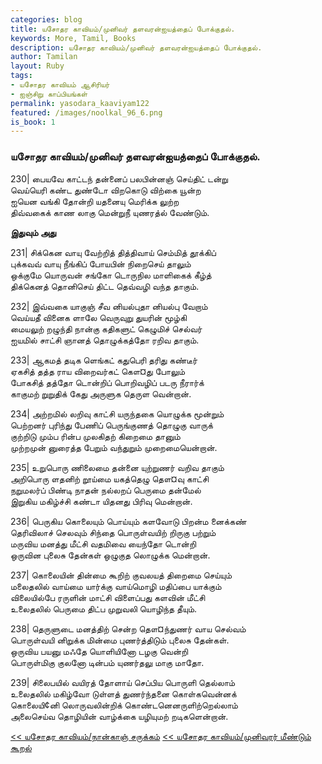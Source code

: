 ```yaml
---  
categories: blog  
title: யசோதர காவியம்/முனிவர் தளவரன்ஐயத்தைப் போக்குதல்.
keywords: More, Tamil, Books  
description: யசோதர காவியம்/முனிவர் தளவரன்ஐயத்தைப் போக்குதல்.
author: Tamilan  
layout: Ruby  
tags:     
- யசோதர காவியம் ஆசிரியர்
- ஐஞ்சிறு காப்பியங்கள்
permalink: yasodara_kaaviyam122  
featured: /images/noolkal_96_6.png  
is_book: 1
---  
```



### யசோதர காவியம்/முனிவர் தளவரன்ஐயத்தைப் போக்குதல்.

230| பையவே காட்டந் தன்னைப் பலபின்னஞ் செய்திட் டன்று  
வெய்யெரி கண்ட துண்டோ விறகொடு விற்கை யூன்ற  
ஐயென வங்கி தோன்றி யதனையு மெரிக்க லுற்ற  
திவ்வகைக் காண லாகு மென்றுநீ யுணரத்ல் வேண்டும்.

**இதுவும் அது**

231| சிக்கென வாயு வேற்றித் தித்திவாய் செம்மித் தூக்கிப்  
புக்கவவ் வாயு நீங்கிப் போயபின் நிறைசெய் தாலும்  
ஒக்குமே யொருவன் சங்கோ டொருநில மாளிகைக் கீழ்த்  
திக்கெனத் தொனிசெய் திட்ட தெவ்வழி வந்த தாகும்.

232| இவ்வகை யாகுஞ் சீவ னியல்புதா னியல்பு வேறாம்  
வெய்யதீ வினைக ளாலே வெருவுறு துயரின் மூழ்கி  
மையலுற் றழுந்தி நான்கு கதிகளுட் கெழுமிச் செல்வர்  
ஐயமில் சாட்சி ஞானத் தொழுக்கத்தோ ரறிவ தாகும்.

233| ஆகமத் தடிக ளெங்கட் கதுபெரி தரிது கண்டீர்  
ஏகசித் தத்த ராய விறைவர்கட் கௌ¤து போலும்  
போகசித் தத்தோ டொன்றிப் பொறிவழிப் படரு நீரார்க்  
காகுமற் றுறுதிக் கேது அருளுக தெருள வென்றான்.

234| அற்றமில் லறிவு காட்சி யருந்தகை யொழுக்க மூன்றும்  
பெற்றனர் புரிந்து பேணிப் பெருங்குணத் தொழுகு வாருக்  
குற்றிடு மும்ப ரின்ப முலகிதற் கிறைமை தானும்  
முற்றமுன் னுரைத்த பேறும் வந்துறும் முறைமையென்றான்.

235| உறுபொரு ணிலைமை தன்னை யுற்றுணர் வறிவ தாகும்  
அறிபொரு ளதனிற் றூய்மை யகத்தெழு தௌ¤வு காட்சி  
நறுமலர்ப் பிண்டி நாதன் நல்லறப் பெருமை தன்மேல்  
இறுகிய மகிழ்ச்சி கண்டா யிதனது பிரிவு மென்றான்.

236| பெருகிய கொலையும் பொய்யும் களவோடு பிறன்ம னைக்கண்  
தெரிவிலாச் செலவும் சிந்தை பொருள்வயிற் றிருகு பற்றும்  
மருவிய மனத்து மீட்சி வதமிவை யைந்தோ டொன்றி  
ஒருவின புலைசு தேன்கள் ஒழுகுத லொழுக்க மென்றான்.

237| கொலையின் தின்மை கூறிற் குவலயத் திறைமை செய்யும்  
மலைதலில் வாய்மை யார்க்கு வாய்மொழி மதிப்பை யாக்கும்  
விலையில்பே ரருளின் மாட்சி விளைப்பது களவின் மீட்சி  
உலைதலில் பெருமை திட்ப முறுவலி யொழிந்த தீயும்.

238| தெருளுடை மனத்திற் சென்ற தௌ¤ந்துணர் வாய செல்வம்  
பொருள்வயி னிறுக்க மின்மை புணர்த்திடும் புலைசு தேன்கள்.  
ஒருவிய பயனு மஃதே யொளியினோ டழகு வென்றி  
பொருள்மிகு குலனோ டின்பம் யுணர்தலு மாகு மாதோ.

239| சிலைபயில் வயிரத் தோளாய் செப்பிய பொருளி தெல்லாம்  
உலைதலில் மகிழ்வோ டுள்ளத் துணர்ந்தனை கொள்கவென்னக்  
கொலையி¢னி லொருவலின்றிக் கொண்டனெனருளிற்றெல்லாம்  
அலைசெய்வ தொழியின் வாழ்க்கை யழியுமற் றடிகளென்றான்.

[<< யசோதர காவியம்/நான்காஞ் சருக்கம்](yasodara_kaaviyam121) [<< யசோதர காவியம்/முனிவரர் மீண்டும் கூறல்](yasodara_kaaviyam123)


